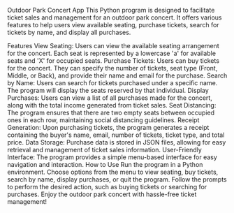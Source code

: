 Outdoor Park Concert App
This Python program is designed to facilitate ticket sales and management for an outdoor park concert. It offers various features to help users view available seating, purchase tickets, search for tickets by name, and display all purchases.

Features
View Seating: Users can view the available seating arrangement for the concert. Each seat is represented by a lowercase 'a' for available seats and 'X' for occupied seats.
Purchase Tickets: Users can buy tickets for the concert. They can specify the number of tickets, seat type (Front, Middle, or Back), and provide their name and email for the purchase.
Search by Name: Users can search for tickets purchased under a specific name. The program will display the seats reserved by that individual.
Display Purchases: Users can view a list of all purchases made for the concert, along with the total income generated from ticket sales.
Seat Distancing: The program ensures that there are two empty seats between occupied ones in each row, maintaining social distancing guidelines.
Receipt Generation: Upon purchasing tickets, the program generates a receipt containing the buyer's name, email, number of tickets, ticket type, and total price.
Data Storage: Purchase data is stored in JSON files, allowing for easy retrieval and management of ticket sales information.
User-Friendly Interface: The program provides a simple menu-based interface for easy navigation and interaction.
How to Use
Run the program in a Python environment.
Choose options from the menu to view seating, buy tickets, search by name, display purchases, or quit the program.
Follow the prompts to perform the desired action, such as buying tickets or searching for purchases.
Enjoy the outdoor park concert with hassle-free ticket management!
